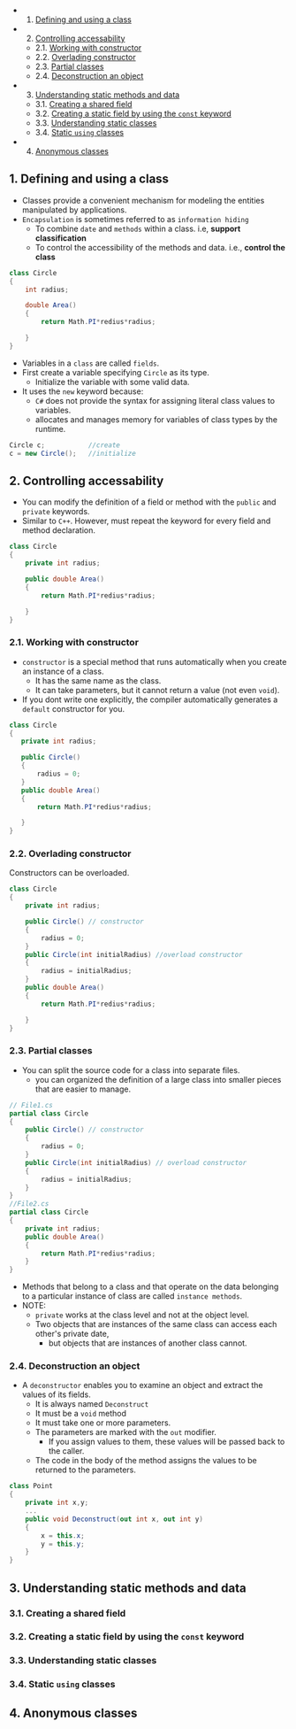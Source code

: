 <!-- vscode-markdown-toc -->
* 1. [Defining and using a class](#Definingandusingaclass)
* 2. [Controlling accessability](#Controllingaccessability)
	* 2.1. [Working with constructor](#Workingwithconstructor)
	* 2.2. [Overlading constructor](#Overladingconstructor)
	* 2.3. [Partial classes](#Partialclasses)
	* 2.4. [Deconstruction an object](#Deconstructionanobject)
* 3. [Understanding static methods and data](#Understandingstaticmethodsanddata)
	* 3.1. [Creating a shared field](#Creatingasharedfield)
	* 3.2. [Creating a static field by using the `const` keyword](#Creatingastaticfieldbyusingtheconstkeyword)
	* 3.3. [Understanding static classes](#Understandingstaticclasses)
	* 3.4. [Static `using` classes](#Staticusingclasses)
* 4. [Anonymous classes](#Anonymousclasses)

<!-- vscode-markdown-toc-config
	numbering=true
	autoSave=true
	/vscode-markdown-toc-config -->
<!-- /vscode-markdown-toc -->

##  1. <a name='Definingandusingaclass'></a>Defining and using a class
- Classes provide a convenient mechanism for modeling the entities manipulated by applications.
- `Encapsulation` is sometimes referred to as `information hiding`
  - To combine `date` and `methods` within a class. i.e, **support classification**
  - To control the accessibility of the methods and data. i.e., **control the class**

``` cs
class Circle
{
	int radius;

	double Area()
	{
		return Math.PI*redius*radius;

	}
}
```

- Variables in a `class` are called `fields`.
- First create a variable specifying `Circle` as its type.
  - Initialize the variable with some valid data.
- It uses the `new` keyword because:
  - `C#` does not provide the syntax for assigning literal class values to variables.
  - allocates and manages memory for variables of class types by the runtime.

``` cs
Circle c;			//create
c = new Circle();   //initialize
```

##  2. <a name='Controllingaccessability'></a>Controlling accessability
- You can modify the definition of a field or method with the `public` and `private` keywords.
- Similar to `C++`. However, must repeat the keyword for every field and method declaration.

``` cs
class Circle
{
	private int radius;

	public double Area()
	{
		return Math.PI*redius*radius;

	}
}
```

###  2.1. <a name='Workingwithconstructor'></a>Working with constructor

- `constructor` is a special method that runs automatically when you create an instance of a class.
  - It has the same name as the class.
  - It can take parameters, but it cannot return a value (not even `void`). 
- If you dont write one explicitly, the compiler automatically generates a `default` constructor for you.
 
 ``` cs
class Circle
{
	private int radius;

	public Circle()
	{
		radius = 0;
	}
	public double Area()
	{
		return Math.PI*redius*radius;

	}
}
```

###  2.2. <a name='Overladingconstructor'></a>Overlading constructor
Constructors can be overloaded. 

``` cs
class Circle
{
	private int radius;

	public Circle() // constructor
	{
		radius = 0;
	}
	public Circle(int initialRadius) //overload constructor
	{
		radius = initialRadius;
	}
	public double Area()
	{
		return Math.PI*redius*radius;

	}
}
```

###  2.3. <a name='Partialclasses'></a>Partial classes
- You can split the source code for a class into separate files.
  - you can organized the definition of a large class into smaller pieces that are easier to manage.

``` cs
// File1.cs
partial class Circle
{
	public Circle() // constructor
	{
		radius = 0;
	}
	public Circle(int initialRadius) // overload constructor
	{
		radius = initialRadius;
	}
}
//File2.cs
partial class Circle
{
	private int radius;
	public double Area()
	{
		return Math.PI*redius*radius;
	}
}
```

- Methods that belong to a class and that operate on the data belonging to a particular instance of class are called `instance methods`.
- NOTE:
  - `private` works at the class level and not at the object level.
  - Two objects that are instances of the same class can access each other's private date, 
    - but objects that are instances of another class cannot.

###  2.4. <a name='Deconstructionanobject'></a>Deconstruction an object
- A `deconstructor` enables you to examine an object and extract the values of its fields.
	- It is always named `Deconstruct`
	- It must be a `void` method
	- It must take one or more parameters.
	- The parameters are marked with the `out` modifier.
    	- If you assign values to them, these values will be passed back to the caller.
  	- The code in the body of the method assigns the values to be returned to the parameters.

``` cs
class Point
{
	private int x,y;
	...
	public void Deconstruct(out int x, out int y)
	{
		x = this.x;
		y = this.y;
	}
}
```
##  3. <a name='Understandingstaticmethodsanddata'></a>Understanding static methods and data

###  3.1. <a name='Creatingasharedfield'></a>Creating a shared field

###  3.2. <a name='Creatingastaticfieldbyusingtheconstkeyword'></a>Creating a static field by using the `const` keyword

###  3.3. <a name='Understandingstaticclasses'></a>Understanding static classes

###  3.4. <a name='Staticusingclasses'></a>Static `using` classes

##  4. <a name='Anonymousclasses'></a>Anonymous classes